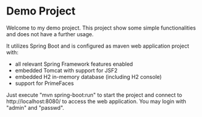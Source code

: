 # Demo Project

Welcome to my demo project.
This project show some simple functionalities
and does not have a further usage.


It utilizes Spring Boot and is configured as maven web application project with:
 - all relevant Spring Framework features enabled
 - embedded Tomcat with support for JSF2
 - embedded H2 in-memory database (including H2 console)
 - support for PrimeFaces

Just execute  "mvn spring-boot:run" to start the project and connect to
http://localhost:8080/ to access the web application. You may login
with "admin" and "passwd".